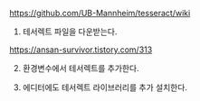 https://github.com/UB-Mannheim/tesseract/wiki

1. 테서렉트 파일을 다운받는다.

https://ansan-survivor.tistory.com/313

2. 환경변수에서 테서렉트를 추가한다.

3. 에디터에도 테서렉트 라이브러리를 추가 설치한다.
